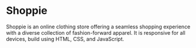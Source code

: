 # Shoppie 

Shoppie is an online clothing store offering a seamless shopping experience with a diverse collection of fashion-forward apparel.
It is responsive for all devices, build using HTML, CSS, and JavaScript.
